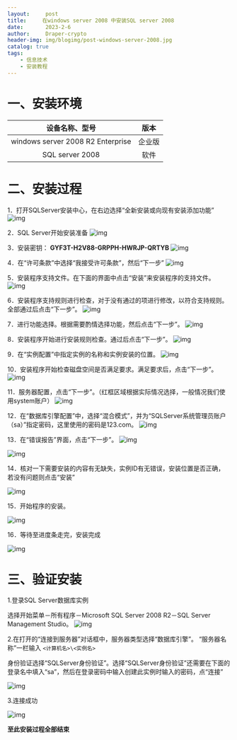 ```yaml
---
layout:     post
title:     在windows server 2008 中安装SQL server 2008
date:       2023-2-6
author:     Draper-crypto
header-img: img/blogimg/post-windows-server-2008.jpg
catalog: true
tags:
    - 信息技术
    - 安装教程
---
```


# 一、安装环境

| 设备名称、型号                    |  版本    |
| :-------------------------------: | :--: |
| windows server 2008 R2 Enterprise |   企业版   |
| SQL server 2008                   |    软件  |

# 二、安装过程

1．打开SQLServer安装中心，在右边选择“全新安装或向现有安装添加功能”
![img](https://typora-img-1301299232.cos.ap-shanghai.myqcloud.com/img/wps21.jpg)

2．SQL Server开始安装准备
![img](https://typora-img-1301299232.cos.ap-shanghai.myqcloud.com/img/wps22.jpg) 

3．安装密钥：
**GYF3T-H2V88-GRPPH-HWRJP-QRTYB**
![img](https://typora-img-1301299232.cos.ap-shanghai.myqcloud.com/img/wps23.jpg)

4．在“许可条款”中选择“我接受许可条款”，然后“下一步”
![img](https://typora-img-1301299232.cos.ap-shanghai.myqcloud.com/img/wps24.jpg) 

5．安装程序支持文件。在下面的界面中点击“安装”来安装程序的支持文件。
![img](https://typora-img-1301299232.cos.ap-shanghai.myqcloud.com/img/wps25.jpg)

6．安装程序支持规则进行检查，对于没有通过的项进行修改，以符合支持规则。全部通过后点击“下一步”。
![img](https://typora-img-1301299232.cos.ap-shanghai.myqcloud.com/img/wps26.jpg)

7．进行功能选择。根据需要酌情选择功能，然后点击“下一步”。
![img](https://typora-img-1301299232.cos.ap-shanghai.myqcloud.com/img/wps27.jpg) 

8．安装程序开始进行安装规则检查。通过后点击“下一步”。
![img](https://typora-img-1301299232.cos.ap-shanghai.myqcloud.com/img/wps28.jpg) 

9．在“实例配置”中指定实例的名称和实例安装的位置。
![img](https://typora-img-1301299232.cos.ap-shanghai.myqcloud.com/img/wps29.jpg) 

10．安装程序开始检查磁盘空间是否满足要求。满足要求后，点击“下一步”。
![img](https://typora-img-1301299232.cos.ap-shanghai.myqcloud.com/img/wps30.jpg) 

11．服务器配置，点击“下一步”。（红框区域根据实际情况选择，一般情况我们使用system账户）
![img](https://typora-img-1301299232.cos.ap-shanghai.myqcloud.com/img/wps31.jpg) 

12．在“数据库引擎配置”中，选择“混合模式”，并为“SQLServer系统管理员账户（sa）”指定密码，这里使用的密码是123.com。
![img](https://typora-img-1301299232.cos.ap-shanghai.myqcloud.com/img/wps32.jpg) 

13．在“错误报告”界面，点击“下一步”。
![img](https://typora-img-1301299232.cos.ap-shanghai.myqcloud.com/img/wps33.jpg)

![img](https://typora-img-1301299232.cos.ap-shanghai.myqcloud.com/img/wps34.jpg) 


14．核对一下需要安装的内容有无缺失，实例ID有无错误，安装位置是否正确，若没有问题则点击“安装”

![img](https://typora-img-1301299232.cos.ap-shanghai.myqcloud.com/img/wps35.jpg) 

15．开始程序的安装。

![img](https://typora-img-1301299232.cos.ap-shanghai.myqcloud.com/img/wps36.jpg) 

16．等待至进度条走完，安装完成

![img](https://typora-img-1301299232.cos.ap-shanghai.myqcloud.com/img/wps37.jpg) 

# 三、验证安装

1.登录SQL Server数据库实例

选择开始菜单－所有程序－Microsoft SQL Server 2008 R2－SQL Server Management Studio。
![img](https://typora-img-1301299232.cos.ap-shanghai.myqcloud.com/img/wps38.jpg)

2.在打开的“连接到服务器”对话框中，服务器类型选择“数据库引擎”。
“服务器名称”一栏输入 `<计算机名>\<实例名>`

身份验证选择“SQLServer身份验证”。选择“SQLServer身份验证”还需要在下面的登录名中填入“sa”，然后在登录密码中输入创建此实例时输入的密码，点“连接”

![img](https://typora-img-1301299232.cos.ap-shanghai.myqcloud.com/img/wps39.jpg) 

3.连接成功

![img](https://typora-img-1301299232.cos.ap-shanghai.myqcloud.com/img/wps40.jpg) 

**至此安装过程全部结束**
